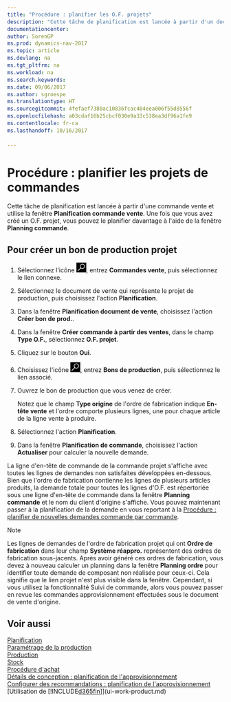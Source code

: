 ```yaml
---
title: "Procédure : planifier les O.F. projets"
description: "Cette tâche de planification est lancée à partir d'un document de vente et utilise la fenêtre **Planification document de vente**. Une fois que vous avez créé un bon de production projet, vous pouvez le planifier davantage à l'aide de la fenêtre **Planification de commande**."
documentationcenter: 
author: SorenGP
ms.prod: dynamics-nav-2017
ms.topic: article
ms.devlang: na
ms.tgt_pltfrm: na
ms.workload: na
ms.search.keywords: 
ms.date: 09/06/2017
ms.author: sgroespe
ms.translationtype: HT
ms.sourcegitcommit: 4fefaef7380ac10836fcac404eea006f55d8556f
ms.openlocfilehash: a03cdaf16b25cbcf030e9a33c538ea3df96a1fe9
ms.contentlocale: fr-ca
ms.lasthandoff: 10/16/2017

---
```

# <a name="how-to-plan-project-orders"></a>Procédure : planifier les projets de commandes
Cette tâche de planification est lancée à partir d'une commande vente et utilise la fenêtre **Planification commande vente**. Une fois que vous avez créé un O.F. projet, vous pouvez le planifier davantage à l'aide de la fenêtre **Planning commande**.  

## <a name="to-create-a-project-production-order"></a>Pour créer un bon de production projet  

1.  Sélectionnez l'icône ![Page ou état pour la recherche](media/ui-search/search_small.png "Page ou état pour la recherche"), entrez **Commandes vente**, puis sélectionnez le lien connexe.  
2.  Sélectionnez le document de vente qui représente le projet de production, puis choisissez l'action **Planification**.  
4.  Dans la fenêtre **Planification document de vente**, choisissez l'action **Créer bon de prod.**.  
5.  Dans la fenêtre **Créer commande à partir des ventes**, dans le champ **Type O.F.**, sélectionnez **O.F. projet**.  
6.  Cliquez sur le bouton **Oui**.  
7.  Choisissez l'icône ![Page ou rapport pour la recherche](media/ui-search/search_small.png "icône Page ou rapport pour la recherche"), entrez **Bons de production**, puis sélectionnez le lien associé.
8. Ouvrez le bon de production que vous venez de créer.  

    Notez que le champ **Type origine** de l'ordre de fabrication indique **En-tête vente** et l'ordre comporte plusieurs lignes, une pour chaque article de la ligne vente à produire.  
9. Sélectionnez l'action **Planification**.
10. Dans la fenêtre **Planification de commande**, choisissez l'action **Actualiser** pour calculer la nouvelle demande.  

La ligne d'en-tête de commande de la commande projet s'affiche avec toutes les lignes de demandes non satisfaites développées en-dessous. Bien que l'ordre de fabrication contienne les lignes de plusieurs articles produits, la demande totale pour toutes les lignes d'O.F. est répertoriée sous une ligne d'en-tête de commande dans la fenêtre **Planning commande** et le nom du client d'origine s'affiche. Vous pouvez maintenant passer à la planification de la demande en vous reportant à la [Procédure : planifier de nouvelles demandes commande par commande](production-how-to-plan-for-new-demand.md).  

> [!NOTE]  
>  Les lignes de demandes de l'ordre de fabrication projet qui ont **Ordre de fabrication** dans leur champ **Système réappro.** représentent des ordres de fabrication sous-jacents. Après avoir généré ces ordres de fabrication, vous devez à nouveau calculer un planning dans la fenêtre **Planning ordre** pour identifier toute demande de composant non réalisée pour ceux-ci. Cela signifie que le lien projet n'est plus visible dans la fenêtre. Cependant, si vous utilisez la fonctionnalité Suivi de commande, alors vous pouvez passer en revue les commandes approvisionnement effectuées sous le document de vente d'origine.  

## <a name="see-also"></a>Voir aussi
[Planification](production-planning.md)   
[Paramétrage de la production](production-configure-production-processes.md)  
[Production](production-manage-manufacturing.md)    
[Stock](inventory-manage-inventory.md)  
[Procédure d'achat](purchasing-manage-purchasing.md)  
[Détails de conception : planification de l'approvisionnement](design-details-supply-planning.md)   
[Configurer des recommandations : planification de l'approvisionnement](setup-best-practices-supply-planning.md)  
[Utilisation de [!INCLUDE[d365fin](includes/d365fin_md.md)]](ui-work-product.md)

